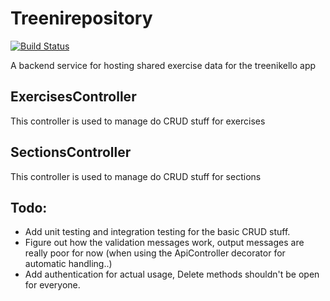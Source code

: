 
# Treenirepository
[![Build Status](https://travis-ci.org/rutiini/Treenirepository.svg?branch=master)](https://travis-ci.org/rutiini/Treenirepository)

A backend service for hosting shared exercise data for the treenikello app

## ExercisesController

This controller is used to manage do CRUD stuff for exercises

## SectionsController

This controller is used to manage do CRUD stuff for sections

## Todo:
- Add unit testing and integration testing for the basic CRUD stuff.
- Figure out how the validation messages work, output messages are really poor for now (when using the ApiController decorator for automatic handling..)
- Add authentication for actual usage, Delete methods shouldn't be open for everyone.